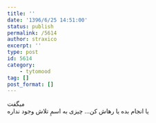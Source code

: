 ```yaml
---
title: ''
date: '1396/6/25 14:51:00'
status: publish
permalink: /5614
author: straxico
excerpt: ''
type: post
id: 5614
category:
    - tytomood
tag: []
post_format: []
---
```

میگفت  
یا انجام بده یا رهاش کن… چیزی به اسمِ تلاش وجود نداره
